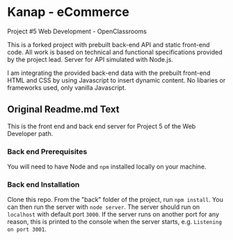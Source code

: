 # Kanap - eCommerce #
Project #5 Web Development - OpenClassrooms

This is a forked project with prebuilt back-end API and static front-end code. All work is based on technical and functional specifications provided by the project lead. Server for API simulated with Node.js.

I am integrating the provided back-end data with the prebuilt front-end HTML and CSS by using Javascript to insert dynamic content. No libaries or frameworks used, only vanilla Javascript. 


## Original Readme.md Text ##

This is the front end and back end server for Project 5 of the Web Developer path.

### Back end Prerequisites ###

You will need to have Node and `npm` installed locally on your machine.

### Back end Installation ###

Clone this repo. From the "back" folder of the project, run `npm install`. You 
can then run the server with `node server`. 
The server should run on `localhost` with default port `3000`. If the
server runs on another port for any reason, this is printed to the
console when the server starts, e.g. `Listening on port 3001`.
